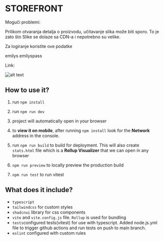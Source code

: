 # STOREFRONT

Moguči problemi:

Prilikom otvaranja detalja o proizvodu, učitavanje slika može biti sporo. To je zato što Slike se dolaze sa CDN-a i nepotrebno su velike.

Za logiranje koristite ove podatke

emilys
emilyspass

Link:

![alt text](Botinec.png)

## How to use it?

1. run `npm install`
2. run `npm run dev`
3. project will automatically open in your browser
4. to **view it on mobile**, after running `npm install` look for the **Network** address in the console.
5. run `npm run build` to build for deployment. This will also create `stats.html` file which is a **Rollup Visualizer** that we can open in any browser
6. `npm run preview` to locally preview the production build

7. `npm run test` to run vitest

## What does it include?

- `typescript`
- `tailwindcss` for custom styles
- `shadcnui` library for css components
- `vite` and `vite.config.js` file. `Rollup` is used for bundling
- `tests`configured tests(vitest) for use with typescript. Added node.js.yml file to trigger github actions and run tests on push to main branch.
- `eslint` configured with custom rules
